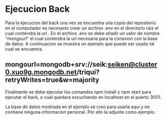 # Ejecucion Back
Para la ejecucion del back una ves se encuentra una copia del repositorio en el computador es necesario crear un archivo .env en el directorio raiz el cual contendra la url .
En el archivo .env se debe añadir un valor de nombre "mongourl" el cual contendra la url necesaria para la conexion con la base de datos. A continuacion se muestra un ejemplo que puede ser usado tal cual se encuentra.
## mongourl=mongodb+srv://seik:seiken@cluster0.xuo9g.mongodb.net/triqui?retryWrites=true&w=majority
Finalmente se debe ejecutar los comandos npm install y npm start para ejecutar el back, e cual quedara escuchando en localhost en el puerto 3001.

La base de datos mostrada en el ejemplo se creo para usarla aqui y no contiene ninguna informacion personal. Por ello la adjunte como ejemplo.

